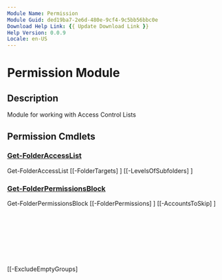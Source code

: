 ```yaml
---
Module Name: Permission
Module Guid: ded19ba7-2e6d-480e-9cf4-9c5bb56bbc0e
Download Help Link: {{ Update Download Link }}
Help Version: 0.0.9
Locale: en-US
---
```


# Permission Module
## Description
Module for working with Access Control Lists

## Permission Cmdlets
### [Get-FolderAccessList](Get-FolderAccessList.md)

Get-FolderAccessList [[-FolderTargets] <Object>] [[-LevelsOfSubfolders] <Object>]


### [Get-FolderPermissionsBlock](Get-FolderPermissionsBlock.md)

Get-FolderPermissionsBlock [[-FolderPermissions] <Object>] [[-AccountsToSkip] <Object>] [[-ExcludeEmptyGroups] <Object>] [[-DomainToIgnore] <Object>]


### [Get-FolderTableHeader](Get-FolderTableHeader.md)

Get-FolderTableHeader [[-LevelsOfSubfolders] <Object>]


### [Get-HtmlBody](Get-HtmlBody.md)

Get-HtmlBody [[-FolderList] <Object>] [[-HtmlFolderPermissions] <Object>]


### [Get-HtmlFolderList](Get-HtmlFolderList.md)

Get-HtmlFolderList [[-FolderTableHeader] <Object>] [[-HtmlTableOfFolders] <Object>]


### [Get-PrtgXmlSensorOutput](Get-PrtgXmlSensorOutput.md)

Get-PrtgXmlSensorOutput [[-NtfsIssues] <Object>]


### [Get-ReportDescription](Get-ReportDescription.md)

Get-ReportDescription [[-LevelsOfSubfolders] <Object>]


### [Select-FolderTableProperty](Select-FolderTableProperty.md)

Select-FolderTableProperty [[-InputObject] <Object>]



